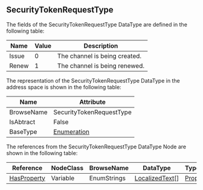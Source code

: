 <!-- datatype -->
## SecurityTokenRequestType
<!-- end of description -->
The fields of the SecurityTokenRequestType DataType are defined in the following table:  

|Name|Value| Description|
|---|---|---|
|Issue|0|The channel is being created.|
|Renew|1|The channel is being renewed.|

The representation of the SecurityTokenRequestType DataType in the address space is shown in the following table:  

|Name|Attribute|
|---|---|
|BrowseName|SecurityTokenRequestType|
|IsAbtract|False|
|BaseType|[Enumeration](../../../Part3/DataTypes/Enumeration/readme.md)|

The references from the SecurityTokenRequestType DataType Node are shown in the following table:  

|Reference|NodeClass|BrowseName|DataType|TypeDefinition|ModellingRule|
|---|---|---|---|---|---|
|[HasProperty](../../../Part3/ReferenceTypes/HasProperty/readme.md)|Variable|EnumStrings|[LocalizedText](../../../Part3/DataTypes/LocalizedText/readme.md)[]|[PropertyType](../../Part5/VariableTypes/PropertyType/readme.md)|[Mandatory](../../Objects/Mandatory/readme.md)|

